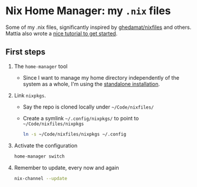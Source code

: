 # Nix Home Manager: my `.nix` files

Some of my .nix files, significantly inspired by [ghedamat/nixfiles](https://github.com/ghedamat/nixfiles) and others. Mattia also wrote a [nice tutorial to get started][tutorial].

## First steps

1. The `home-manager` tool
   - Since I want to manage my home directory independently of the system as a whole, I'm using the [standalone installation].
1. Link `nixpkgs`.

   - Say the repo is cloned locally under `~/Code/nixfiles/`
   - Create a symlink `~/.config/nixpkgs/` to point to `~/Code/nixfiles/nixpkgs`

     ```sh
     ln -s ~/Code/nixfiles/nixpkgs ~/.config
     ```

1. Activate the configuration

   ```sh
   home-manager switch
   ```

1. Remember to update, every now and again

   ```sh
   nix-channel --update
   ```

   [standalone installation]: https://nix-community.github.io/home-manager/index.html#sec-install-standalone
   [tutorial]: https://ghedam.at/24353/tutorial-getting-started-with-home-manager-for-nix
